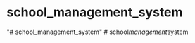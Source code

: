 # school_management_system
"# school_management_system" 
#   s c h o o l _ m a n a g e m e n t _ s y s t e m  
 
